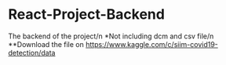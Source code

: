 # React-Project-Backend
The backend of the project/n
*Not including dcm and csv file/n
**Download the file on https://www.kaggle.com/c/siim-covid19-detection/data
